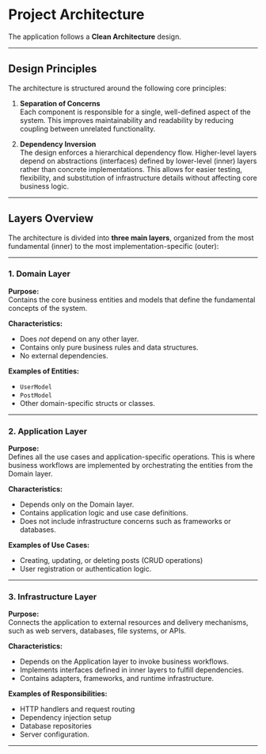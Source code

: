 # Project Architecture

The application follows a **Clean Architecture** design.

---

## Design Principles

The architecture is structured around the following core principles:

1. **Separation of Concerns**  
   Each component is responsible for a single, well-defined aspect of the system. This improves maintainability and readability by reducing coupling between unrelated functionality.

2. **Dependency Inversion**  
   The design enforces a hierarchical dependency flow. Higher-level layers depend on abstractions (interfaces) defined by lower-level (inner) layers rather than concrete implementations. This allows for easier testing, flexibility, and substitution of infrastructure details without affecting core business logic.

---

## Layers Overview

The architecture is divided into **three main layers**, organized from the most fundamental (inner) to the most implementation-specific (outer):

---

### 1. Domain Layer

**Purpose:**  
Contains the core business entities and models that define the fundamental concepts of the system.

**Characteristics:**  
- Does *not* depend on any other layer.  
- Contains only pure business rules and data structures.  
- No external dependencies.

**Examples of Entities:**  
- `UserModel`  
- `PostModel`  
- Other domain-specific structs or classes.

---

### 2. Application Layer

**Purpose:**  
Defines all the use cases and application-specific operations. This is where business workflows are implemented by orchestrating the entities from the Domain layer.

**Characteristics:**  
- Depends only on the Domain layer.  
- Contains application logic and use case definitions.  
- Does not include infrastructure concerns such as frameworks or databases.

**Examples of Use Cases:**  
- Creating, updating, or deleting posts (CRUD operations)  
- User registration or authentication logic.

---

### 3. Infrastructure Layer

**Purpose:**  
Connects the application to external resources and delivery mechanisms, such as web servers, databases, file systems, or APIs.

**Characteristics:**  
- Depends on the Application layer to invoke business workflows.  
- Implements interfaces defined in inner layers to fulfill dependencies.  
- Contains adapters, frameworks, and runtime infrastructure.

**Examples of Responsibilities:**  
- HTTP handlers and request routing  
- Dependency injection setup  
- Database repositories  
- Server configuration.

---



